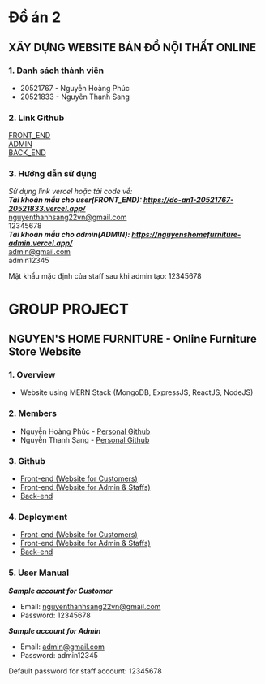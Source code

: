 # Đồ án 2
## XÂY DỰNG WEBSITE BÁN ĐỒ NỘI THẤT ONLINE
### 1. Danh sách thành viên  
<ul> 
<li>20521767 - Nguyễn Hoàng Phúc</li> 
<li>20521833 - Nguyễn Thanh Sang</li> 
</ul>

### 2. Link Github
[FRONT_END](https://github.com/sang1833/nguyenshome_20521767_20521833)  
[ADMIN](https://github.com/PhucNguyenHoang20521767/DoAn1_20521767_20521833_ADMIN)  
[BACK_END](https://github.com/PhucNguyenHoang20521767/DoAn1_20521767_20521833_BE)

### 3. Hướng dẫn sử dụng
*Sử dụng link vercel hoặc tải code về:*   
***Tài khoản mẫu cho user(FRONT_END): https://do-an1-20521767-20521833.vercel.app/***   
nguyenthanhsang22vn@gmail.com  
12345678  
***Tài khoản mẫu cho admin(ADMIN): https://nguyenshomefurniture-admin.vercel.app/***   
admin@gmail.com  
admin12345  

Mật khẩu mặc định của staff sau khi admin tạo: 12345678  

# GROUP PROJECT
## NGUYEN'S HOME FURNITURE - Online Furniture Store Website

### 1. Overview
- Website using MERN Stack (MongoDB, ExpressJS, ReactJS, NodeJS)

### 2. Members
- Nguyễn Hoàng Phúc - [Personal Github](https://github.com/PhucNguyenHoang611)  
- Nguyễn Thanh Sang - [Personal Github](https://github.com/sang1833)

### 3. Github
- [Front-end (Website for Customers)](https://github.com/sang1833/nguyenshome_20521767_20521833)  
- [Front-end (Website for Admin & Staffs)](https://github.com/PhucNguyenHoang611/DoAn1_20521767_20521833_ADMIN)  
- [Back-end](https://github.com/PhucNguyenHoang611/DoAn1_20521767_20521833_BE)

### 4. Deployment
- [Front-end (Website for Customers)](nguyenshome.vercel.app/)  
- [Front-end (Website for Admin & Staffs)](https://nguyenshomefurniture-admin.vercel.app)  
- [Back-end](https://nguyenshomefurniture-be.onrender.com)

### 5. User Manual
***Sample account for Customer***  
- Email: nguyenthanhsang22vn@gmail.com  
- Password: 12345678

***Sample account for Admin***  
- Email: admin@gmail.com  
- Password: admin12345

Default password for staff account: 12345678  

